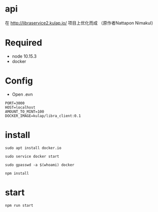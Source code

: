 # api

在 http://libraservice2.kulap.io/ 项目上优化而成 （原作者Nattapon Nimakul）

# Required
- node 10.15.3
- docker

# Config
- Open .evn
```
PORT=3000
HOST=localhost
AMOUNT_TO_MINT=100
DOCKER_IMAGE=kulap/libra_client:0.1
```

# install

```
sudo apt install docker.io
```

```
sudo service docker start
```

```
sudo gpasswd -a $(whoami) docker
```

```
npm install
```


# start

```
npm run start
```
